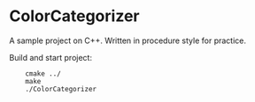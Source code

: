 # ColorCategorizer

A sample project on C++. 
Written in procedure style for practice.

Build and start project:
``` cd ColorCategorizer/build
    cmake ../
    make
    ./ColorCategorizer
```


